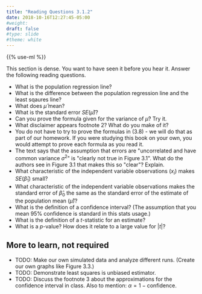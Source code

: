 ```yaml
---
title: "Reading Questions 3.1.2"
date: 2018-10-16T12:27:45-05:00
#weight: 
draft: false
#type: slide
#theme: white
---
```

{{% use-ml %}}

This section is dense. You want to have seen it before you hear it. Answer the following reading questions.

* What is the population regression line?
* What is the difference between the population regression line and the least sqaures line?
* What does $\hat{\mu}$ mean?
* What is the standard error $SE(\hat{\mu})$?
* Can you prove the formula given for the variance of $\hat{\mu}$? Try it.
* What disclaimer appears footnote 2? What do you make of it?
* You do not have to try to prove the formulas in (3.8) - we will do that as part of our homework. If you were studying this book on your own, you would attempt to prove each formula as you read it.
* The text says that the assumption that errors are "uncorrelated and have common variance $\sigma^2$" is "clearly not true in Figure 3.1". What do the authors see in Figure 3.1 that makes this so "clear"? Explain.
* What characteristic of the independent variable observations ($x_i$) makes $SE(\hat{\beta}_1)$ small?
* What characteristic of the independent variable observations makes the standard error of $\hat{\beta}_0$ the same as the standard error of the estimate of the population mean ($\hat{\mu}$)? 
* What is the definition of a confidence interval? (The assumption that you mean 95% confidence is standard in this stats usage.)
* What is the definition of a $t$-statistic for an estimate?
* What is a $p$-value? How does it relate to a large value for $|t|$?

## More to learn, not required

* TODO: Make our own simulated data and analyze different runs. (Create our own graphs like Figure 3.3.)
* TODO: Demonstrate least squares is unbiased estimator.
* TODO: Discuss the footnote 3 about the approximations for the
  confidence interval in class. Also to mention: $\alpha =
  1-\text{confidence}$.
  
